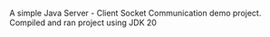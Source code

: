 A simple Java Server - Client Socket Communication demo project. Compiled and ran project using JDK 20